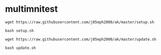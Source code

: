 # multimnitest

`wget https://raw.githubusercontent.com/j05eph2000/ak/master/setup.sh`


`bash setup.sh`
 
 `wget https://raw.githubusercontent.com/j05eph2000/ak/master/update.sh`
 
 `bash update.sh`
